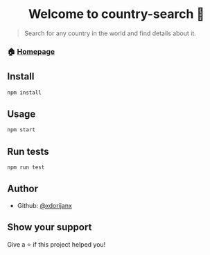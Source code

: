 <h1 align="center">Welcome to country-search 👋</h1>
<p>
</p>

> Search for any country in the world and find details about it.

### 🏠 [Homepage](https://xdorijanx.github.io/country-search/)

## Install

```sh
npm install
```

## Usage

```sh
npm start
```

## Run tests

```sh
npm run test
```

## Author

* Github: [@xdorijanx](https://github.com/xdorijanx)

## Show your support

Give a ⭐️ if this project helped you!

